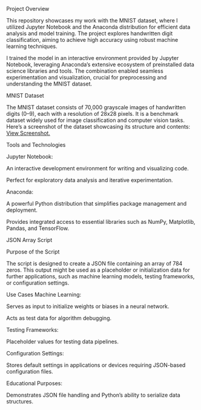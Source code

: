 Project Overview

This repository showcases my work with the MNIST dataset, where I utilized Jupyter Notebook and the Anaconda distribution for efficient data analysis and model training. The project explores handwritten digit classification, aiming to achieve high accuracy using robust machine learning techniques.

I trained the model in an interactive environment provided by Jupyter Notebook, leveraging Anaconda’s extensive ecosystem of preinstalled data science libraries and tools. The combination enabled seamless experimentation and visualization, crucial for preprocessing and understanding the MNIST dataset.

MNIST Dataset

The MNIST dataset consists of 70,000 grayscale images of handwritten digits (0–9), each with a resolution of 28x28 pixels. It is a benchmark dataset widely used for image classification and computer vision tasks. Here’s a screenshot of the dataset showcasing its structure and contents: [View Screenshot.](https://docs.google.com/document/d/1PJmGEpmUYWRz6oxqqS4FnQPcGm_EUv_-2yQko34FC0Q/edit?usp=sharing)

Tools and Technologies

Jupyter Notebook:

An interactive development environment for writing and visualizing code.

Perfect for exploratory data analysis and iterative experimentation.

Anaconda:

A powerful Python distribution that simplifies package management and deployment.

Provides integrated access to essential libraries such as NumPy, Matplotlib, Pandas, and TensorFlow.

JSON Array Script

Purpose of the Script

The script is designed to create a JSON file containing an array of 784 zeros. This output might be used as a placeholder or initialization data for further applications, such as machine learning models, testing frameworks, or configuration settings.

Use Cases
Machine Learning:

Serves as input to initialize weights or biases in a neural network.

Acts as test data for algorithm debugging.

Testing Frameworks:

Placeholder values for testing data pipelines.

Configuration Settings:

Stores default settings in applications or devices requiring JSON-based configuration files.

Educational Purposes:

Demonstrates JSON file handling and Python’s ability to serialize data structures.
